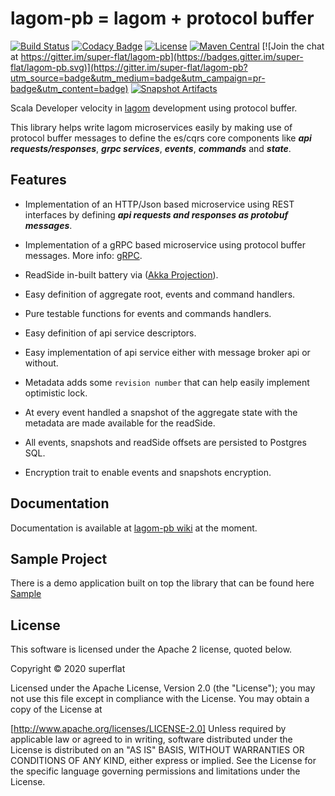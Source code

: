 # lagom-pb = lagom + protocol buffer

[![Build Status](https://travis-ci.org/super-flat/lagom-pb.svg?branch=master)](https://travis-ci.org/super-flat/lagom-pb)
[![Codacy Badge](https://api.codacy.com/project/badge/Grade/59e8747c2777466cb75d73d5fea8c8a8)](https://app.codacy.com/gh/super-flat/lagom-pb?utm_source=github.com&utm_medium=referral&utm_content=super-flat/lagom-pb&utm_campaign=Badge_Grade_Dashboard)
[![License](https://img.shields.io/badge/License-Apache%202.0-blue.svg)](https://opensource.org/licenses/Apache-2.0)
[![Maven Central](https://maven-badges.herokuapp.com/maven-central/io.superflat/lagompb-core_2.13/badge.svg)]((https://maven-badges.herokuapp.com/maven-central/io.superflat/lagompb-core_2.13)) [![Join the chat at https://gitter.im/super-flat/lagom-pb](https://badges.gitter.im/super-flat/lagom-pb.svg)](https://gitter.im/super-flat/lagom-pb?utm_source=badge&utm_medium=badge&utm_campaign=pr-badge&utm_content=badge)
[![Snapshot Artifacts][Badge-SonatypeSnapshots]][Link-SonatypeSnapshots]

Scala Developer velocity in [lagom](https://www.lagomframework.com/documentation/1.6.x/scala/Home.html) development using protocol buffer.

This library helps write lagom microservices easily by making use of protocol buffer messages to define the es/cqrs core
components like _**api requests/responses**_, _**grpc services**_, _**events**_, _**commands**_ and _**state**_.

## Features

- Implementation of an HTTP/Json based microservice using REST interfaces by defining _**api requests and responses as protobuf messages**_.

- Implementation of a gRPC based microservice using protocol buffer messages. More info: [gRPC](https://grpc.io/).

- ReadSide in-built battery via ([Akka Projection](https://doc.akka.io/docs/akka-projection/current/)).

- Easy definition of aggregate root, events and command handlers.

- Pure testable functions for events and commands handlers.

- Easy definition of api service descriptors.

- Easy implementation of api service either with message broker api or without.

- Metadata adds some `revision number` that can help easily implement optimistic lock.

- At every event handled a snapshot of the aggregate state with the metadata are made available for the readSide.

- All events, snapshots and readSide offsets are persisted to Postgres SQL.

- Encryption trait to enable events and snapshots encryption.

## Documentation

Documentation is available at [lagom-pb wiki](https://github.com/super-flat/lagom-pb/wiki) at the moment.

## Sample Project

There is a demo application built on top the library that can be found here [Sample](https://github.com/super-flat/lagom-pb-sample)

## License

This software is licensed under the Apache 2 license, quoted below.

Copyright © 2020 superflat

Licensed under the Apache License, Version 2.0 (the "License"); you may not use this file except in compliance with the License. You may obtain a copy of the License at

[http://www.apache.org/licenses/LICENSE-2.0]
Unless required by applicable law or agreed to in writing, software distributed under the License is distributed on an "AS IS" BASIS, WITHOUT WARRANTIES OR CONDITIONS OF ANY KIND, either express or implied. See the License for the specific language governing permissions and limitations under the License.

[Link-SonatypeSnapshots]: https://oss.sonatype.org/content/repositories/snapshots/io/superflat/lagompb-core_2.13/ "Sonatype Snapshots"
[Badge-SonatypeSnapshots]: https://img.shields.io/nexus/s/https/oss.sonatype.org/io.superflat/lagompb-core_2.13.svg "Sonatype Snapshots"
